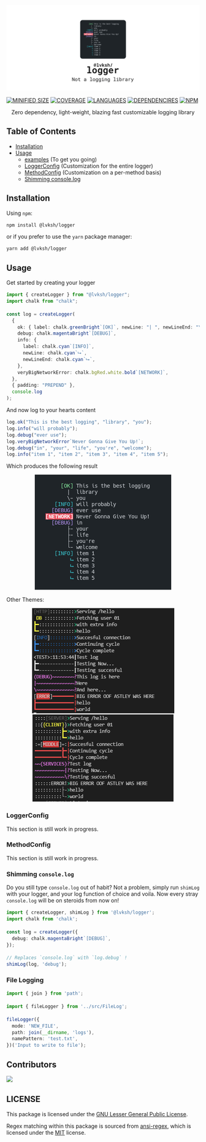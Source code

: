 ![lvksh logger](./assets/banner.png)

[![MINIFIED SIZE](https://img.shields.io/bundlephobia/min/@lvksh/logger.svg)]()
[![COVERAGE](https://img.shields.io/badge/coverage-100%25-brightgreen.svg)]()
[![LANGUAGES](https://img.shields.io/github/languages/top/lvkdotsh/logger)]()
[![DEPENDENCIRES](https://img.shields.io/badge/dependencies-0-brightgreen.svg)]()
[![NPM](https://img.shields.io/npm/dt/@lvksh/logger)]()

<center>
    Zero dependency, light-weight, blazing fast customizable logging library
</center>

## Table of Contents

- [Installation](#installation)
- [Usage](#usage)
  - [examples](#usage) (To get you going)
  - [LoggerConfig](#loggerconfig) (Customization for the entire logger)
  - [MethodConfig](#methodconfig) (Customization on a per-method basis)
  - [Shimming console.log](#shimming-console.log)

## Installation

Using `npm`:

```sh
npm install @lvksh/logger
```

or if you prefer to use the `yarn` package manager:

```sh
yarn add @lvksh/logger
```

## Usage

Get started by creating your logger

```ts
import { createLogger } from "@lvksh/logger";
import chalk from "chalk";

const log = createLogger(
  {
    ok: { label: chalk.greenBright`[OK]`, newLine: "| ", newLineEnd: "\\-" },
    debug: chalk.magentaBright`[DEBUG]`,
    info: {
      label: chalk.cyan`[INFO]`,
      newLine: chalk.cyan`⮡`,
      newLineEnd: chalk.cyan`⮡`,
    },
    veryBigNetworkError: chalk.bgRed.white.bold`[NETWORK]`,
  },
  { padding: "PREPEND" },
  console.log
);
```

And now log to your hearts content

```ts
log.ok("This is the best logging", "library", "you");
log.info("will probably");
log.debug("ever use");
log.veryBigNetworkError`Never Gonna Give You Up!`;
log.debug("in", "your", "life", "you're", "welcome");
log.info("item 1", "item 2", "item 3", "item 4", "item 5");
```

Which produces the following result

<center>
    <img src="./assets/example.png" />
</center>

Other Themes:

<center>
    <a href="https://github.com/lvkdotsh/logger/blob/master/examples/DeepDark.ts"><img src="./assets/deepdarklogexample.png"></a>
</center>

<center>
    <a href="https://github.com/lvkdotsh/logger/blob/master/examples/Sunfire.ts"><img src="./assets/sunfireexamplelog.png"></a>
</center>

### LoggerConfig

This section is still work in progress.

### MethodConfig

This section is still work in progress.

### Shimming `console.log`

Do you still type `console.log` out of habit? Not a problem, simply run `shimLog` with your logger, and your log function of choice and voila.
Now every stray `console.log` will be on steroids from now on!

```typescript
import { createLogger, shimLog } from '@lvksh/logger';
import chalk from 'chalk';

const log = createLogger({
  debug: chalk.magentaBright`[DEBUG]`,
});

// Replaces `console.log` with `log.debug` !
shimLog(log, 'debug');
```

### File Logging

```typescript
import { join } from 'path';

import { fileLogger } from '../src/FileLog';

fileLogger({
  mode: 'NEW_FILE',
  path: join(__dirname, 'logs'),
  namePattern: 'test.txt',
})('Input to write to file');
```

## Contributors

[![](https://contrib.rocks/image?repo=lvkdotsh/logger)](https://github.com/lvkdotsh/logger/graphs/contributors)

## LICENSE

This package is licensed under the [GNU Lesser General Public License](https://www.gnu.org/licenses/lgpl-3.0).

Regex matching within this package is sourced from [ansi-regex](https://github.com/chalk/ansi-regex), which is licensed under the [MIT](https://github.com/chalk/ansi-regex/blob/main/license) license.
